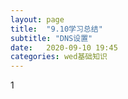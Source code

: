 ```yaml
---
layout: page
title:  "9.10学习总结"
subtitle: "DNS设置"
date:   2020-09-10 19:45 
categories: wed基础知识
---
```

1
